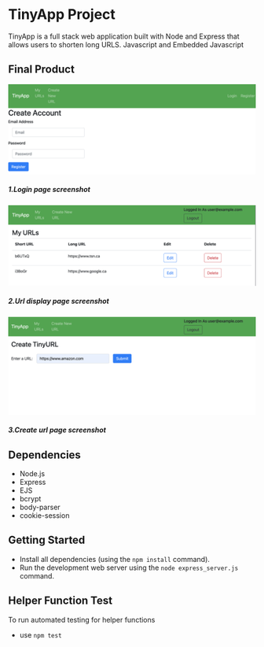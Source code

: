 # TinyApp Project

TinyApp is a full stack web application built with Node and Express that allows users to shorten long URLS. Javascript and Embedded Javascript

## Final Product 


!["screenshot of login page"](https://github.com/MingfengLi0122/tinyapp/blob/master/docs/login_page.png)
##### 1.Login page screenshot


!["screenshot of url display page"](https://github.com/MingfengLi0122/tinyapp/blob/master/docs/display_urls.png)
##### 2.Url display page screenshot


!["screenshot of create url page"](https://github.com/MingfengLi0122/tinyapp/blob/master/docs/create_url.png)
##### 3.Create url page screenshot

## Dependencies

- Node.js
- Express
- EJS
- bcrypt
- body-parser
- cookie-session

## Getting Started

- Install all dependencies (using the `npm install` command).
- Run the development web server using the `node express_server.js` command.

## Helper Function Test

To run automated testing for helper functions
- use `npm test`
